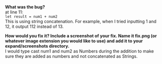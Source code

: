 **What was the bug?**\
at line 11:\
`let result = num1 + num2`\
This is using string concatenation. For example, when I tried inputting 1 and 12, it output 112 instead of 13.


**How would you fix it? Include a screenshot of your fix. Name it fix.png (or whatever image extension you would like to use) and add it to your expand/screenshots directory.**\
I would type cast num1 and num2 as Numbers during the addition to make sure they are added as numbers and not concatenated as Strings.
